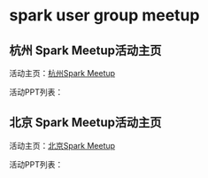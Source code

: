 # spark user group meetup



##   杭州 Spark Meetup活动主页

活动主页：[杭州Spark Meetup](http://www.meetup.com/Hangzhou-Apache-Spark-Meetup)

活动PPT列表：


##    北京 Spark Meetup活动主页

活动主页：[北京Spark Meetup](http://www.meetup.com/spark-user-beijing-Meetup)

活动PPT列表：
